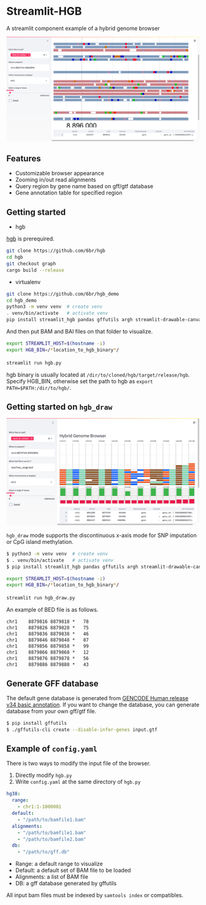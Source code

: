 # Streamlit-HGB

A streamlit component example of a hybrid genome browser

![streamlit](Streamlit.png)

## Features

* Customizable browser appearance
* Zooming in/out read alignments
* Query region by gene name based on gff/gtf database
* Gene annotation table for specified region

## Getting started

* hgb

[hgb](https://github.com/6br/hgb) is prerequired.

```bash
git clone https://github.com/6br/hgb
cd hgb
git checkout graph
cargo build --release
```

* virtualenv

```bash
git clone https://github.com/6br/hgb_demo
cd hgb_demo
python3 -m venv venv  # create venv
. venv/bin/activate   # activate venv
pip install streamlit_hgb pandas gffutils argh streamlit-drawable-canvas # install streamlit and dependencies
```

And then put BAM and BAI files on that folder to visualize.

```bash
export STREAMLIT_HOST=$(hostname -i)
export HGB_BIN=/*location_to_hgb_binary*/

streamlit run hgb.py 
```

hgb binary is usually located at `/dir/to/cloned/hgb/target/release/hgb`. 
Specify HGB_BIN, otherwise set the path to hgb as `export PATH=$PATH:/dir/to/hgb/`.

## Getting started on `hgb_draw`

![streamlit](snp_imputation.png)

`hgb_draw` mode supports the discontinuous x-axis mode for SNP imputation or CpG island methylation. 

```bash
$ python3 -m venv venv  # create venv
$ . venv/bin/activate   # activate venv
$ pip install streamlit_hgb pandas gffutils argh streamlit-drawable-canvas # install streamlit and dependencies
```

```bash
export STREAMLIT_HOST=$(hostname -i)
export HGB_BIN=/*location_to_hgb_binary*/

streamlit run hgb_draw.py 
```

An example of BED file is as follows.

```bed
chr1	8879816	8879818	*	78
chr1	8879826	8879828	*	75
chr1	8879836	8879838	*	46
chr1	8879846	8879848	*	87
chr1	8879856	8879858	*	99
chr1	8879866	8879868	*	12
chr1	8879876	8879878	*	56
chr1	8879886	8879888	*	43
``` 

## Generate GFF database

The default gene database is generated from [GENCODE Human release v34 basic annotation](https://www.gencodegenes.org/human/).
If you want to change the database, you can generate database from your own gff/gtf file.

```bash
$ pip install gffutils
$ ./gffutils-cli create --disable-infer-genes input.gtf
```

## Example of `config.yaml`

There is two ways to modify the input file of the browser.

1. Directly modify `hgb.py`
2. Write `config.yaml` at the same directory of `hgb.py`

```yaml
hg38:
  range: 
    - chr1:1-1000001
  default:
    - "/path/to/bamfile1.bam"
  alignments: 
    - "/path/to/bamfile1.bam"
    - "/path/to/bamfile2.bam"
  db:
    - "/path/to/gff.db"
```

* Range: a default range to visualize
* Default: a default set of BAM file to be loaded
* Alignments: a list of BAM file
* DB: a gff database generated by gffutils

All input bam files must be indexed by `samtools index` or compatibles.



